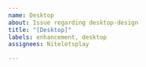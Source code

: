 ```yaml
---
name: Desktop
about: Issue regarding desktop-design
title: "[Desktop]"
labels: enhancement, desktop
assignees: Niteletsplay

---
```



